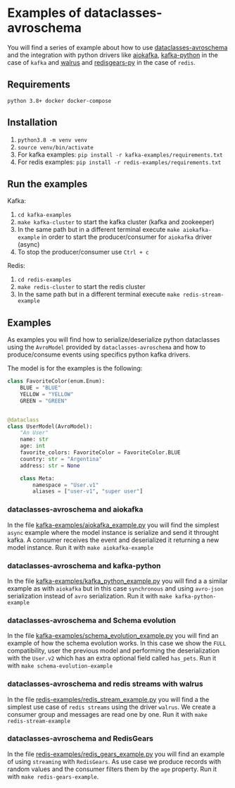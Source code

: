 # Examples of dataclasses-avroschema

You will find a series of example about how to use [dataclasses-avroschema](https://github.com/marcosschroh/dataclasses-avroschema) and the integration with python drivers like [aiokafka](https://github.com/aio-libs/aiokafka), [kafka-python](https://github.com/dpkp/kafka-python) in the case of `kafka` and [walrus](https://github.com/coleifer/walrus) and [redisgears-py](https://github.com/RedisGears/redisgears-py) in the case of `redis`.

## Requirements

`python 3.8+ docker docker-compose`

## Installation

1. `python3.8 -m venv venv`
2. `source venv/bin/activate`
3. For kafka examples: `pip install -r kafka-examples/requirements.txt`
4. For redis examples: `pip install -r redis-examples/requirements.txt`

## Run the examples

Kafka:

1. `cd kafka-examples`
2. `make kafka-cluster` to start the kafka cluster (kafka and zookeeper)
3. In the same path but in a different terminal execute `make aiokafka-example` in order to start the producer/consumer for `aiokafka` driver (async)
4. To stop the producer/consumer use `Ctrl + c`

Redis:

1. `cd redis-examples`
2. `make redis-cluster` to start the redis cluster
3. In the same path but in a different terminal execute `make redis-stream-example`

## Examples

As examples you will find how to serialize/deserialize python dataclasses using the `AvroModel` provided by `dataclasses-avroschema` and how to produce/consume events using specifics python kafka drivers.

The model is for the examples is the following:

```python
class FavoriteColor(enum.Enum):
    BLUE = "BLUE"
    YELLOW = "YELLOW"
    GREEN = "GREEN"


@dataclass
class UserModel(AvroModel):
    "An User"
    name: str
    age: int
    favorite_colors: FavoriteColor = FavoriteColor.BLUE
    country: str = "Argentina"
    address: str = None

    class Meta:
        namespace = "User.v1"
        aliases = ["user-v1", "super user"]
```

### dataclasses-avroschema and aiokafka

In the file [kafka-examples/aiokafka_example.py](https://github.com/marcosschroh/dataclasses-avroschema/blob/master/examples/kafka-examples/aiokafka_example.py) you will find the simplest `async` example where the model instance is serialize and send it throught kafka. A consumer receives the event and deserialized it returning a new model instance. Run it with `make aiokafka-example`

### dataclasses-avroschema and kafka-python

In the file [kafka-examples/kafka_python_example.py](https://github.com/marcosschroh/dataclasses-avroschema/blob/master/examples/kafka-examples/kafka_python_example.py) you will find a a similar example as with `aiokafka` but in this case `synchronous` and using `avro-json` serialization instead of `avro` serialization. Run it with `make kafka-python-example`

### dataclasses-avroschema and Schema evolution

In the file [kafka-examples/schema_evolution_example.py](https://github.com/marcosschroh/dataclasses-avroschema/blob/master/examples/kafka-examples/schema_evolution_example.py) you will find an example of how the schema evolution works. In this case we show the `FULL` compatibility, user the previous model and performing the deserialization with the `User.v2` which has an extra optional field called `has_pets`. Run it with `make schema-evolution-example`

### dataclasses-avroschema and redis streams with walrus

In the file [redis-examples/redis_stream_example.py](https://github.com/marcosschroh/dataclasses-avroschema/blob/master/examples/redis-examples/redis_stream_example.py) you will find a the simplest use case of `redis streams` using the driver `walrus`. We create a consumer group and messages are read one by one. Run it with `make redis-stream-example`

### dataclasses-avroschema and RedisGears

In the file [redis-examples/redis_gears_example.py](https://github.com/marcosschroh/dataclasses-avroschema/blob/master/examples/redis-examples/redis_stream_example.py) you will find an example of using `streaming` with `RedisGears`. As use case we produce records with random values and the consumer filters them by the `age` property. Run it with `make redis-gears-example`.
